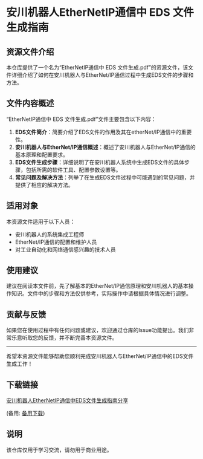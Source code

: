 # 安川机器人EtherNetIP通信中 EDS 文件生成指南

## 资源文件介绍

本仓库提供了一个名为“EtherNetIP通信中 EDS 文件生成.pdf”的资源文件，该文件详细介绍了如何在安川机器人与EtherNet/IP通信过程中生成EDS文件的步骤和方法。

## 文件内容概述

“EtherNetIP通信中 EDS 文件生成.pdf”文件主要包含以下内容：

1. **EDS文件简介**：简要介绍了EDS文件的作用及其在etherNet/IP通信中的重要性。
2. **安川机器人与EtherNet/IP通信概述**：概述了安川机器人与EtherNet/IP通信的基本原理和配置要求。
3. **EDS文件生成步骤**：详细说明了在安川机器人系统中生成EDS文件的具体步骤，包括所需的软件工具、配置参数设置等。
4. **常见问题及解决方法**：列举了在生成EDS文件过程中可能遇到的常见问题，并提供了相应的解决方法。

## 适用对象

本资源文件适用于以下人员：

- 安川机器人的系统集成工程师
- EtherNet/IP通信的配置和维护人员
- 对工业自动化和网络通信感兴趣的技术人员

## 使用建议

建议在阅读本文件前，先了解基本的EtherNet/IP通信原理和安川机器人的基本操作知识。文件中的步骤和方法仅供参考，实际操作中请根据具体情况进行调整。

## 贡献与反馈

如果您在使用过程中有任何问题或建议，欢迎通过仓库的Issue功能提出。我们非常乐意听取您的反馈，并不断完善本资源文件。

---

希望本资源文件能够帮助您顺利完成安川机器人与EtherNet/IP通信中的EDS文件生成工作！

## 下载链接
[安川机器人EtherNetIP通信中EDS文件生成指南分享](https://pan.quark.cn/s/a3da786b3253) 

(备用: [备用下载](https://pan.baidu.com/s/1CuRLcfy5hZiSMmpYSWnJew?pwd=1234))

## 说明

该仓库仅用于学习交流，请勿用于商业用途。
